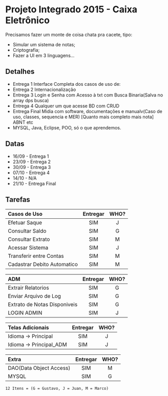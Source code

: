 # Projeto Integrado 2015 - Caixa Eletrônico

Precisamos fazer um monte de coisa chata pra cacete, tipo:

  - Simular um sistema de notas;
  - Criptografia;
  - Fazer a UI em 3 linguagens...

## Detalhes

* Entrega 1 Interface Completa dos casos de uso de:
* Entrega 2 Internacionalização
* Entrega 3 Login e Senha com Acesso à txt com Busca Binaria(Salva no array dps busca)
* Entrega 4 Qualquer um que acesse BD com CRUD
* Entrega Final Midia com software, documentações e manualv(Caso de uso, classes, sequencia e MER) [Quanto mais completo mais nota] ABNT etc
* MYSQL, Java, Eclipse, POO, só o que aprendemos.

## Datas 

* 16/09 - Entrega 1
* 23/09 - Entrega 2
* 30/09 - Entrega 3
* 07/10 - Entrega 4
* 14/10 - N/A
* 21/10 - Entrega Final

## Tarefas


|         Casos de Uso          |    Entregar   |     WHO?      |
|:----------------------------- |:-------------:|:-------------:|
|        Efetuar Saque		|  	SIM	|	J	|
|       Consultar Saldo		| 	SIM	|	G	|
|      Consultar Extrato	|  	SIM	|	M	|
|       Acessar Sistema 	|  	SIM	|	J	|
|    Transferir entre Contas	|  	SIM	|	M	|
|  Cadastrar Debito Automatico	|	SIM	|	M	|


|		ADM		|    Entregar   |     WHO?      |
|:----------------------------- |:-------------:|:-------------:|
|Extrair Relatorios		|  	SIM	|	G	|
|Enviar Arquivo de Log		|  	SIM	|	G	|
|Extrato de Notas Disponiveis	|  	SIM	|	G	|
|LOGIN ADMIN			|	SIM	|	J	|

|       Telas Adicionais        |    Entregar   |     WHO?      |
|:----------------------------- |:-------------:|:-------------:|
|Idioma -> Principal		|  	SIM	|	J	|
|Idioma -> Principal_ADM	|	SIM	|	J	|

|            Extra              |    Entregar   |     WHO?      |
|:----------------------------- |:-------------:|:-------------:|
|   DAO(Data Object Access)	|	SIM	|	M	|
|		MYSQL		|	SIM	|	G	|
`12 Itens = (G = Gustavo, J = Juan, M = Marco)`



